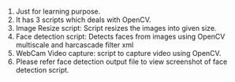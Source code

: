 1. Just for learning purpose.
2. It has 3 scripts which deals with OpenCV.
3. Image Resize script: Script resizes the images into given size.
4. Face detection script: Detects faces from images using OpenCV multiscale and harcascade filter xml
5. WebCam Video capture: script to capture video using OpenCV.
6. Please refer face detection output file to view screenshot of face detection script.

